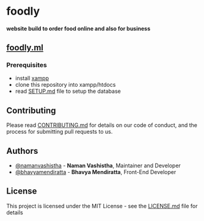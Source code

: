 # foodly

#### website build to order food online and also for business

## [foodly.ml](http://foodly.ml/)

### Prerequisites
- install [xampp](https://www.apachefriends.org/download.html)
- clone this repository into xampp/htdocs
- read [SETUP.md](https://github.com/namanvashistha/foodly/blob/master/setup.md) file to setup the database

## Contributing

Please read [CONTRIBUTING.md](https://github.com/namanvashistha/foodly/blob/master/CONTRIBUTING.md) for details on our code of conduct, and the process for submitting pull requests to us.

## Authors

- [@namanvashistha](https://github.com/namanvashistha) - **Naman Vashistha**, Maintainer and Developer
- [@bhavyamendiratta](https://github.com/bhavyamendiratta) - **Bhavya Mendiratta**, Front-End Developer

## License

This project is licensed under the MIT License - see the [LICENSE.md](https://github.com/namanvashistha/foodly/blob/master/LICENSE) file for details
 
